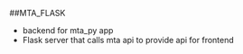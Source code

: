 ##MTA_FLASK

-   backend for mta_py app
-   Flask server that calls mta api to provide api for frontend
